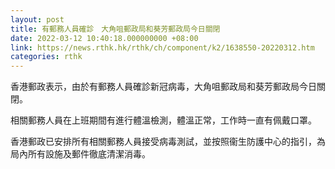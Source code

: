 ```yaml
---
layout: post
title: 有郵務人員確診　大角咀郵政局和葵芳郵政局今日關閉
date: 2022-03-12 10:40:18.000000000 +08:00
link: https://news.rthk.hk/rthk/ch/component/k2/1638550-20220312.htm
categories: rthk
---
```


香港郵政表示，由於有郵務人員確診新冠病毒，大角咀郵政局和葵芳郵政局今日關閉。

相關郵務人員在上班期間有進行體溫檢測，體溫正常，工作時一直有佩戴口罩。

香港郵政已安排所有相關郵務人員接受病毒測試，並按照衞生防護中心的指引，為局內所有設施及郵件徹底清潔消毒。
